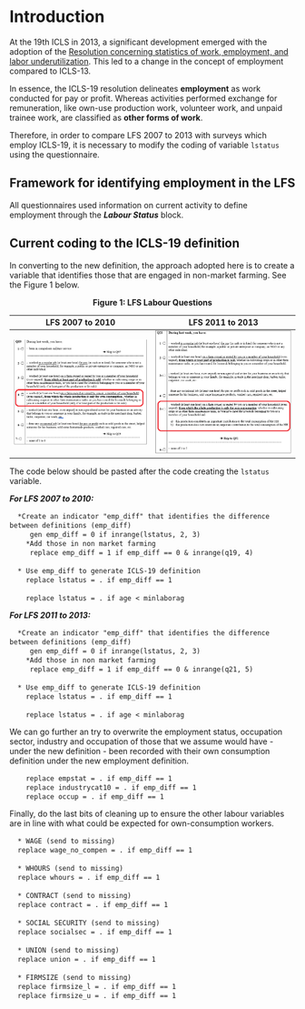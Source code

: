 # Introduction

At the 19th ICLS in 2013, a significant development emerged with the adoption of the [Resolution concerning statistics of work, employment, and labor underutilization](https://www.ilo.org/resource/resolution-concerning-statistics-work-employment-and-labour). This led to a change in the concept of employment compared to ICLS-13.

In essence, the ICLS-19 resolution delineates **employment** as work conducted for pay or profit. Whereas activities performed exchange for remuneration, like own-use production work, volunteer work, and unpaid trainee work, are classified as **other forms of work**.

Therefore, in order to compare LFS 2007 to 2013 with surveys which employ ICLS-19, it is necessary to modify the coding of  variable ```lstatus``` using the questionnaire.

## Framework for identifying employment in the LFS

All questionnaires used information on current activity to define employment through the ***Labour Status*** block.

## Current coding to the ICLS-19 definition

In converting to the new definition, the approach adopted here is to create a variable that identifies those that are engaged in non-market farming. See the Figure 1 below.

<div align="center"><strong>Figure 1: LFS Labour Questions</strong></div>

| LFS 2007 to 2010           |  LFS 2011 to 2013 |
|:-------------------------:|:-------------------------:|
|![Labour 2007 to 2010](utilities/labour_2007.png)  |  ![Labour 2011 to 2013]( utilities/labour_2011.png)|




The code below should be pasted after the code creating the ```lstatus``` variable.

***For LFS 2007 to 2010:***

```     
  *Create an indicator "emp_diff" that identifies the difference between definitions (emp_diff)
	 gen emp_diff = 0 if inrange(lstatus, 2, 3)
	*Add those in non market farming
	 replace emp_diff = 1 if emp_diff == 0 & inrange(q19, 4) 
  
  * Use emp_diff to generate ICLS-19 definition
	replace lstatus = . if emp_diff == 1
	
	replace lstatus = . if age < minlaborag
```
***For LFS 2011 to 2013:***
```     
  *Create an indicator "emp_diff" that identifies the difference between definitions (emp_diff)
	 gen emp_diff = 0 if inrange(lstatus, 2, 3)
	*Add those in non market farming
	 replace emp_diff = 1 if emp_diff == 0 & inrange(q21, 5) 
  
  * Use emp_diff to generate ICLS-19 definition
	replace lstatus = . if emp_diff == 1
	
	replace lstatus = . if age < minlaborag
```

We can go further an try to overwrite the employment status, occupation sector, industry and occupation of those that we assume would have - under the new definition - been recorded with their own consumption definition under the new employment definition.

```     
	replace empstat = . if emp_diff == 1
	replace industrycat10 = . if emp_diff == 1
	replace occup = . if emp_diff == 1
```
Finally, do the last bits of cleaning up to ensure the other labour variables are in line with what could be expected for own-consumption workers.

```
  * WAGE (send to missing)
  replace wage_no_compen = . if emp_diff == 1 
  
  * WHOURS (send to missing)
  replace whours = . if emp_diff == 1 
  
  * CONTRACT (send to missing)
  replace contract = . if emp_diff == 1 
  
  * SOCIAL SECURITY (send to missing)
  replace socialsec = . if emp_diff == 1
  
  * UNION (send to missing)
  replace union = . if emp_diff == 1 
  
  * FIRMSIZE (send to missing)
  replace firmsize_l = . if emp_diff == 1 
  replace firmsize_u = . if emp_diff == 1
```

